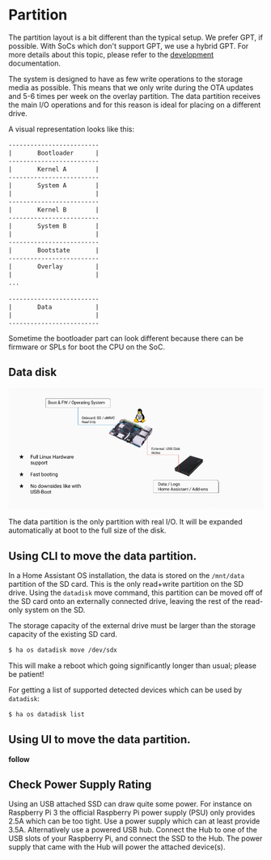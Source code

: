 # Partition

The partition layout is a bit different than the typical setup. We prefer GPT, if possible. With SoCs which don't support GPT, we use a hybrid GPT. For more details about this topic, please refer to the [development](development.md) documentation.

The system is designed to have as few write operations to the storage media as possible. This means that we only write during the OTA updates and 5-6 times per week on the overlay partition. The data partition receives the main I/O operations and for this reason is ideal for placing on a different drive.

A visual representation looks like this:

```text
-------------------------
|       Bootloader      |
-------------------------
|       Kernel A        |
-------------------------
|       System A        |
|                       |
-------------------------
|       Kernel B        |
-------------------------
|       System B        |
|                       |
-------------------------
|       Bootstate       |
-------------------------
|       Overlay         |
|                       |
...

-------------------------
|       Data            |
|                       |
-------------------------
```

Sometime the bootloader part can look different because there can be firmware or SPLs for boot the CPU on the SoC.

## Data disk

![Data-Disk preview](./usb-disk.png)

The data partition is the only partition with real I/O. It will be expanded automatically at boot to the full size of the disk.


## Using CLI to move the data partition.

In a Home Assistant OS installation, the data is stored on the `/mnt/data` partition of the SD card. This is the only read+write partition on the SD drive. Using the `datadisk` move command, this partition can be moved off of the SD card onto an externally connected drive, leaving the rest of the read-only system on the SD.

The storage capacity of the external drive must be larger than the storage capacity of the existing SD card.

```sh
$ ha os datadisk move /dev/sdx
```

This will make a reboot which going significantly longer than usual; please be patient!

For getting a list of supported detected devices which can be used by `datadisk`:

```sh
$ ha os datadisk list
```

## Using UI to move the data partition.

__follow__


## Check Power Supply Rating
Using an USB attached SSD can draw quite some power. For instance on Raspberry Pi 3 the official Raspberry Pi power supply (PSU) only provides 2.5A which can be too tight. Use a power supply which can at least provide 3.5A. Alternatively use a powered USB hub. Connect the Hub to one of the USB slots of your Raspberry Pi, and connect the SSD to the Hub. The power supply that came with the Hub will power the attached device(s).
